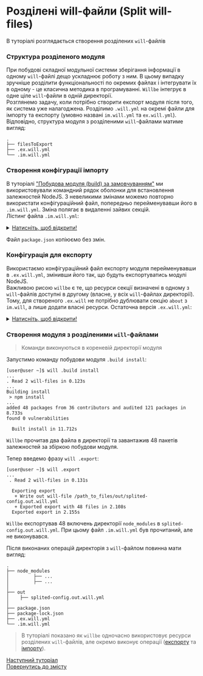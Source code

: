 # Розділені will-файли (Split will-files)

В туторіалі розглядається створення розділених `will`-файлів

### <a name="split-file-structure"></a> Структура розділеного модуля
При побудові складної модульної системи зберігання інформації в одному `will`-файлі дещо ускладнює роботу з ним. В цьому випадку зручніше розділити функціональності по окремих файлах і інтегрувати їх в одному - це класична методика в програмуванні. `Willbe` інтегрує в одне ціле `will`-файли в одній директорії.  
Розглянемо задачу, коли потрібно створити експорт модуля після того, як система уже налагоджена. Розділимо `.will.yml` на окремі файли для імпорту та експорту (умовно названі `im.will.yml` та `ex.will.yml`). Відповідно, структура модуля з розділеними `will`-файлами матиме вигляд:

```
.
├── filesToExport
├── .ex.will.yml
└── .im.will.yml

```

### <a name="import-configuration"></a> Створення конфігурації імпорту  
В туторіалі ["Побудова модуля (build) за замовчуванням"](DefaultCriterionInWillFile.ukr.md) ми використовували командний рядок оболонки для встановлення залежностей NodeJS. З невеликими змінами можемо повторно використати конфігураційний файл, попередньо перейменувавши його в `.im.will.yml`. Зміна полягає в видаленні зайвих секцій.  
Лістинг файла `.im.will.yml`:
<details>
  <summary><u>Натисніть, щоб відкрити!</u></summary>

```yaml

about :

  name : splited-config
  description : "Splited module config"
  version : 0.0.1

step :

  npm.install :
    currentPath : '.'
    shell : npm install

build :

  install:
    steps :
      - npm.install
      
```

</details>


Файл `package.json` копіюємо без змін.

### <a name="export-configuration"></a> Конфігурація для експорту  
Використаємо конфігураційний файл експорту модуля перейменувавши в `.ex.will.yml`, змінивши його так, що будуть експортуватись модулі NodeJS.  
Важливою рисою `willbe` є те, що ресурси секції визначені в одному з `will`-файлів доступні в другому (власне, у всіх `will`-файлах директорії). Тому, для створеного `.ex.will` не потрібно дублювати секцію `about` з `im.will`, а лише додати власні ресурси.
Остаточна версія `.ex.will.yml`:
<details>
  <summary><u>Натисніть, щоб відкрити!</u></summary>

```yaml
path :

  out : 'out'
  fileToExport : './node_modules/*'

step  :

  export.single :
      inherit : predefined.export
      tar : 0
      export : path::fileToExport

build :

  export :
      criterion :
          default : 1
          export : 1
      steps :
          - export.single
          
```

</details>




### <a name="executions"></a> Створення модуля з розділеними `will`-файлами

> Команди виконуються в кореневій директорії модуля

<a name="build-command"></a>

Запустимо команду побудови модуля `.build install`:

```
[user@user ~]$ will .build install
...
. Read 2 will-files in 0.123s
...
Building install
 > npm install 
...
added 48 packages from 36 contributors and audited 121 packages in 8.733s
found 0 vulnerabilities

  Built install in 11.712s

```

`Willbe` прочитав два файла в директорії та завантажив 48 пакетів залежностей за збіркою побудови модуля.

<a name="export-command"></a>

Тепер введемо фразу `will .export`:

```
[user@user ~]$ will .export
...
 . Read 2 will-files in 0.131s

  Exporting export
   + Write out will-file /path_to_files/out/splited-config.out.will.yml
   + Exported export with 48 files in 2.108s
  Exported export in 2.155s

```

`Willbe` експортував 48 включень директорії `node_modules` в `splited-config.out.will.yml`. При цьому файл `.im.will.yml` був прочитаний, але не виконувався.

Після виконаних операцій директорія з `will`-файлом повинна мати вигляд:

```
.
├── node_modules
│         ├── ...
│         ├── ...
│
├── out
│    ├── splited-config.out.will.yml
│ 
├── package.json
├── package-lock.json
├── .ex.will.yml
└── .im.will.yml

```

> В туторіалі показано як `willbe` одночасно використовує ресурси розділених `will`-файлів, але окремо виконує операції ([експорту](#export-command) та [імпорту](#build-command)).

[Наступний туторіал]()   
[Повернутись до змісту](../README.md#tutorials)